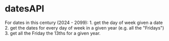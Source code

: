 # datesAPI
For dates in this century (2024 - 2099): 1. get the day of week given a date 2. get the dates for every day of week in a given year (e.g. all the "Fridays") 3. get all the Friday the 13ths for a given year.
